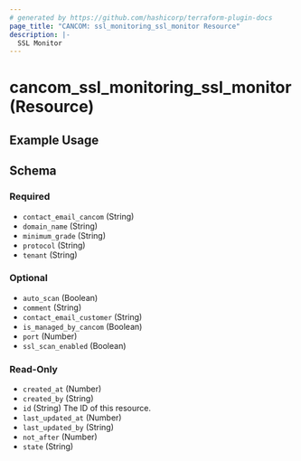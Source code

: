 ```yaml
---
# generated by https://github.com/hashicorp/terraform-plugin-docs
page_title: "CANCOM: ssl_monitoring_ssl_monitor Resource"
description: |-
  SSL Monitor
---
```


# cancom_ssl_monitoring_ssl_monitor (Resource)

## Example Usage

<!-- schema generated by tfplugindocs -->
## Schema

### Required

- `contact_email_cancom` (String)
- `domain_name` (String)
- `minimum_grade` (String)
- `protocol` (String)
- `tenant` (String)

### Optional

- `auto_scan` (Boolean)
- `comment` (String)
- `contact_email_customer` (String)
- `is_managed_by_cancom` (Boolean)
- `port` (Number)
- `ssl_scan_enabled` (Boolean)

### Read-Only

- `created_at` (Number)
- `created_by` (String)
- `id` (String) The ID of this resource.
- `last_updated_at` (Number)
- `last_updated_by` (String)
- `not_after` (Number)
- `state` (String)